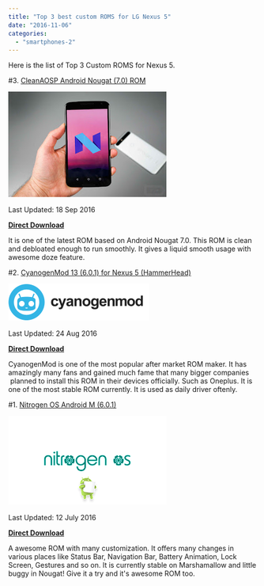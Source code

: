 ```yaml
---
title: "Top 3 best custom ROMS for LG Nexus 5"
date: "2016-11-06"
categories: 
  - "smartphones-2"
---
```


Here is the list of Top 3 Custom ROMS for Nexus 5.

  

#3. [CleanAOSP Android Nougat (7.0) ROM](http://forum.xda-developers.com/showthread.php?t=3463592)

  

[![](images/file.jpeg)](https://3.bp.blogspot.com/-CaI_6AxQFDo/V-GBFcGu-LI/AAAAAAAABus/89BJ3geuJqMPjvxgZXuRoSs0FTIvkiABACLcB/s1600/file.jpeg)

  

  

Last Updated: 18 Sep 2016

  

**[Direct Download](https://www.androidfilehost.com/?fid=24727369092694975)**

  

It is one of the latest ROM based on Android Nougat 7.0. This ROM is clean and debloated enough to run smoothly. It gives a liquid smooth usage with awesome doze feature. 

  

  

#2. [CyanogenMod 13 (6.0.1) for Nexus 5 (HammerHead)](http://cyanogenmod.org/)

  

[![](images/logo%2B%25282%2529.png)](https://3.bp.blogspot.com/--bsHTYO1E0w/V-GAwBz1dKI/AAAAAAAABuo/5cvTtbpA0Cgg7uwjs3ZCUXiovMZtDyodwCLcB/s1600/logo%2B%25282%2529.png)

  

  

Last Updated: 24 Aug 2016

**[Direct Download](http://download.cyanogenmod.org/?device=hammerhead)** 

CyanogenMod is one of the most popular after market ROM maker. It has amazingly many fans and gained much fame that many bigger companies  planned to install this ROM in their devices officially. Such as Oneplus. It is one of the most stable ROM currently. It is used as daily driver oftenly.

  

  

#1. [Nitrogen OS Android M (6.0.1)](http://forum.xda-developers.com/google-nexus-5/development/rom-nitrogen-os-13-04-2016-testing-t3358154)

[![](images/http-%25252F%25252Fi.imgur.com%25252FebMt55O.png)](https://2.bp.blogspot.com/-TEnxr3QxkCw/V-GAaxAAynI/AAAAAAAABuk/XOMNCj8gzFYJViMesEM781yHYLiQ2iPEwCLcB/s1600/http-%25252F%25252Fi.imgur.com%25252FebMt55O.png)

  

Last Updated: 12 July 2016

  

**[Direct Download](http://xyyx-dev.ru/nitrogen-os/marshmallow/hammerhead/)**

  

A awesome ROM with many customization. It offers many changes in various places like Status Bar, Navigation Bar, Battery Animation, Lock Screen, Gestures and so on. It is currently stable on Marshamallow and little buggy in Nougat! Give it a try and it's awesome ROM too.
